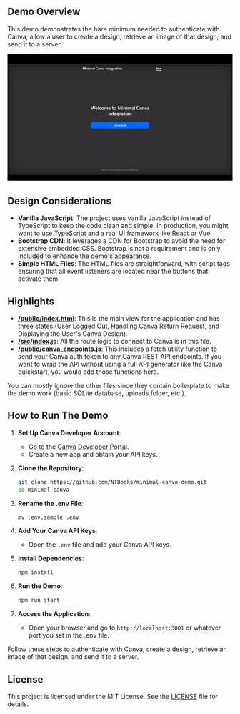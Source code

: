 ## Demo Overview

This demo demonstrates the bare minimum needed to authenticate with Canva, allow a user to create a design, retrieve an image of that design, and send it to a server.

![Canva Demo](./CanvaDemo.gif)

## Design Considerations

- **Vanilla JavaScript**: The project uses vanilla JavaScript instead of TypeScript to keep the code clean and simple. In production, you might want to use TypeScript and a real UI framework like React or Vue.
- **Bootstrap CDN**: It leverages a CDN for Bootstrap to avoid the need for extensive embedded CSS. Bootstrap is not a requirement and is only included to enhance the demo's appearance.
- **Simple HTML Files**: The HTML files are straightforward, with script tags ensuring that all event listeners are located near the buttons that activate them.

## Highlights

- **[/public/index.html](./public/index.html)**: This is the main view for the application and has three states (User Logged Out, Handling Canva Return Request, and Displaying the User's Canva Design).
- **[/src/index.js](./src/index.js)**: All the route logic to connect to Canva is in this file.
- **[/public/canva_endpoints.js](./public/canva_endpoints.js)**: This includes a fetch utility function to send your Canva auth token to any Canva REST API endpoints. If you want to wrap the API without using a full API generator like the Canva quickstart, you would add those functions here.

You can mostly ignore the other files since they contain boilerplate to make the demo work (basic SQLite database, uploads folder, etc.).

## How to Run The Demo

1. **Set Up Canva Developer Account**:

   - Go to the [Canva Developer Portal](https://www.canva.com/developers/).
   - Create a new app and obtain your API keys.

2. **Clone the Repository**:

   ```sh
   git clone https://github.com/NTBooks/minimal-canva-demo.git
   cd minimal-canva
   ```

3. **Rename the .env File**:

   ```sh
   mv .env.sample .env
   ```

4. **Add Your Canva API Keys**:

   - Open the `.env` file and add your Canva API keys.

5. **Install Dependencies**:

   ```sh
   npm install
   ```

6. **Run the Demo**:

   ```sh
   npm run start
   ```

7. **Access the Application**:
   - Open your browser and go to `http://localhost:3001` or whatever port you set in the .env file.

Follow these steps to authenticate with Canva, create a design, retrieve an image of that design, and send it to a server.

## License

This project is licensed under the MIT License. See the [LICENSE](./LICENSE) file for details.
